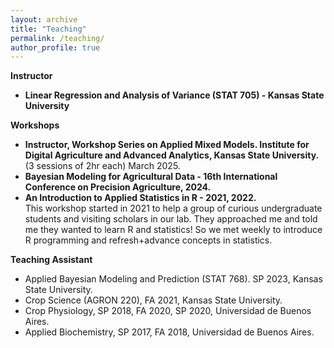 ```yaml
---
layout: archive
title: "Teaching"
permalink: /teaching/
author_profile: true
---
```


**Instructor**  
- **Linear Regression and Analysis of Variance (STAT 705) - Kansas State University**


**Workshops**  
- **Instructor, Workshop Series on Applied Mixed Models. Institute for Digital Agriculture and Advanced Analytics, Kansas State University.** (3 sessions of 2hr each) March 2025.
- **Bayesian Modeling for Agricultural Data - 16th International Conference on Precision Agriculture, 2024.**  
- **An Introduction to Applied Statistics in R - 2021, 2022.**  
  This workshop started in 2021 to help a group of curious undergraduate students and visiting scholars in our lab. They approached me and told me they wanted to learn R and statistics! So we met weekly to introduce R programming and refresh+advance concepts in statistics.  

**Teaching Assistant**  
  
- Applied Bayesian Modeling and Prediction (STAT 768). SP 2023, Kansas State University.  
- Crop Science (AGRON 220), FA 2021, Kansas State University.   
- Crop Physiology, SP 2018, FA 2020, SP 2020, Universidad de Buenos Aires.  
- Applied Biochemistry, SP 2017, FA 2018, Universidad de Buenos Aires.  
